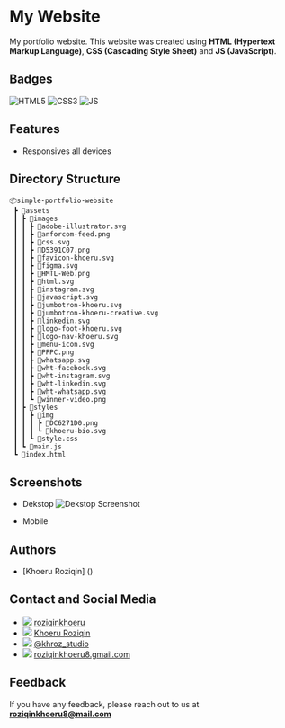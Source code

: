 # My Website

My portfolio website. This website was created using **HTML (Hypertext Markup Language)**, **CSS (Cascading Style Sheet)** and **JS (JavaScript)**.

## Badges

![HTML5](https://img.shields.io/badge/HTML5-E34F26?style=for-the-badge&logo=html5&logoColor=white)
![CSS3](https://img.shields.io/badge/CSS3-1572B6?style=for-the-badge&logo=css3&logoColor=white)
![JS](https://img.shields.io/badge/JavaScript-F7DF1E?style=for-the-badge&logo=javascript&logoColor=black)

## Features

- Responsives all devices

## Directory Structure

```
📦simple-portfolio-website
 ┣ 📂assets
 ┃ ┣ 📂images
 ┃ ┃ ┣ 📜adobe-illustrator.svg
 ┃ ┃ ┣ 📜anforcom-feed.png
 ┃ ┃ ┣ 📜css.svg
 ┃ ┃ ┣ 📜D5391C07.png
 ┃ ┃ ┣ 📜favicon-khoeru.svg
 ┃ ┃ ┣ 📜figma.svg
 ┃ ┃ ┣ 📜HMTL-Web.png
 ┃ ┃ ┣ 📜html.svg
 ┃ ┃ ┣ 📜instagram.svg
 ┃ ┃ ┣ 📜javascript.svg
 ┃ ┃ ┣ 📜jumbotron-khoeru.svg
 ┃ ┃ ┣ 📜jumbotron-khoeru-creative.svg
 ┃ ┃ ┣ 📜linkedin.svg
 ┃ ┃ ┣ 📜logo-foot-khoeru.svg
 ┃ ┃ ┣ 📜logo-nav-khoeru.svg
 ┃ ┃ ┣ 📜menu-icon.svg
 ┃ ┃ ┣ 📜PPPC.png
 ┃ ┃ ┣ 📜whatsapp.svg
 ┃ ┃ ┣ 📜wht-facebook.svg
 ┃ ┃ ┣ 📜wht-instagram.svg
 ┃ ┃ ┣ 📜wht-linkedin.svg
 ┃ ┃ ┣ 📜wht-whatsapp.svg
 ┃ ┃ ┗ 📜winner-video.png
 ┃ ┣ 📂styles
 ┃ ┃ ┣ 📂img
 ┃ ┃ ┃ ┣ 📜DC6271D0.png
 ┃ ┃ ┃ ┗ 📜khoeru-bio.svg
 ┃ ┃ ┗ 📜style.css
 ┃ ┗ 📜main.js
 ┗ 📜index.html
```

## Screenshots

- Dekstop
![Dekstop Screenshot](https://github.com/roziqinkhoeru/simple-portfolio-website/blob/bf00c73cced3345500f982abf890339ea17a877d/Dekstop-view-Simple%20Portfolio.png)

- Mobile

## Authors

- [Khoeru Roziqin] ()

## Contact and Social Media
- ![](https://img.shields.io/badge/GitHub-100000?style=for-the-badge&logo=github&logoColor=white) [roziqinkhoeru](https://github.com/roziqinkhoeru)
- ![](https://img.shields.io/badge/LinkedIn-0077B5?style=for-the-badge&logo=linkedin&logoColor=white) [Khoeru Roziqin](https://www.linkedin.com/in/roziqinkhoeru)
- ![](https://img.shields.io/badge/Instagram-E4405F?style=for-the-badge&logo=instagram&logoColor=white) [@khroz_studio](https://www.instagram.com/khroz_studio/)
- ![](https://img.shields.io/badge/Gmail-D14836?style=for-the-badge&logo=gmail&logoColor=white) [roziqinkhoeru8.gmail.com](mailto:roziqinkhoeru8@gmail.com?)

## Feedback

If you have any feedback, please reach out to us at **roziqinkhoeru8@mail.com**
